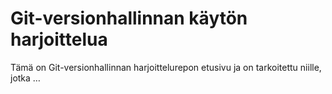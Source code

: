 # Git-versionhallinnan käytön harjoittelua

Tämä on Git-versionhallinnan harjoittelurepon etusivu ja on tarkoitettu niille, jotka …
